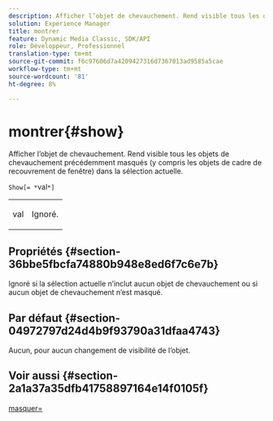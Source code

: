 ```yaml
---
description: Afficher l’objet de chevauchement. Rend visible tous les objets de chevauchement précédemment masqués (y compris les objets de cadre de recouvrement de fenêtre) dans la sélection actuelle.
solution: Experience Manager
title: montrer
feature: Dynamic Media Classic, SDK/API
role: Développeur, Professionnel
translation-type: tm+mt
source-git-commit: f6c97606d7a4209427316d7367013ad9585a5cae
workflow-type: tm+mt
source-wordcount: '81'
ht-degree: 8%

---
```



# montrer{#show}

Afficher l’objet de chevauchement. Rend visible tous les objets de chevauchement précédemment masqués (y compris les objets de cadre de recouvrement de fenêtre) dans la sélection actuelle.

`Show[= *`val`*]`

<table id="simpletable_88D25B9C8E0A47EF90C8ABEBDE777183"> 
 <tr class="strow"> 
  <td class="stentry"> <p><span class="varname"> val</span> </p> </td> 
  <td class="stentry"> <p>Ignoré. </p></td> 
 </tr> 
</table>

## Propriétés {#section-36bbe5fbcfa74880b948e8ed6f7c6e7b}

Ignoré si la sélection actuelle n’inclut aucun objet de chevauchement ou si aucun objet de chevauchement n’est masqué.

## Par défaut {#section-04972797d24d4b9f93790a31dfaa4743}

Aucun, pour aucun changement de visibilité de l’objet.

## Voir aussi {#section-2a1a37a35dfb41758897164e14f0105f}

[masquer=](../../../../../ir-api/http-protocol/image-rendering-api-ref/c-ir-http-protocol-ref/c-ir-http-protocol-command-reference/r-ir-hide.md#reference-681b9782f90a45b18ed50292ab2c096c)

